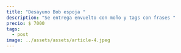 ```yaml
---
title: "Desayuno Bob espoja "
description: "Se entrega envuelto con moño y tags con frases "
precio: $ 7000
tags:
  - post
image: ../assets/assets/article-4.jpeg
---
```

